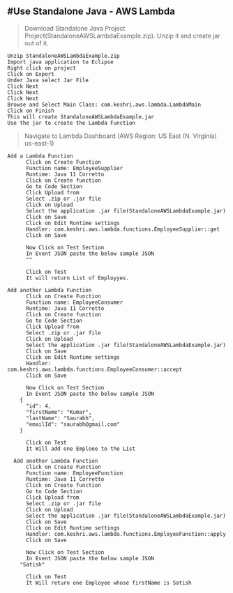 
#Use Standalone Java - AWS Lambda
-----------------------------------------------------------------------------------------------------------------------------------------------------------------------
 
> Download Standalone Java Project Project(StandaloneAWSLambdaExample.zip). Unzip it and create jar out of it.
	
	Unzip StandaloneAWSLambdaExample.zip
	Import java application to Eclipse
	Right click on project
	Click on Export 
	Under Java select Jar File
	Click Next
	Click Next
	Click Next
	Browse and Select Main Class: com.keshri.aws.lambda.LambdaMain
	Click on Finish
	This will create StandaloneAWSLambdaExample.jar
	Use the jar to create the Lambda Function
	
 
> Navigate to Lambda Dashboard (AWS Region: US East (N. Virginia) us-east-1)

	Add a Lambda Function
	      Click on Create Function
	      Function name: EmployeeSupplier
	      Runtime: Java 11 Corretto
	      Click on Create function
	      Go to Code Section
	      Click Upload from
	      Select .zip or .jar file
	      Click on Upload
	      Select the application .jar file(StandaloneAWSLambdaExample.jar)
	      Click on Save
	      Click on Edit Runtime settings
	      Handler: com.keshri.aws.lambda.functions.EmployeeSupplier::get
	      Click on Save

	      Now Click on Test Section
	      In Event JSON paste the below sample JSON
	      ""

	      Click on Test
	      It will return List of Employyes.
	      
	Add another Lambda Function
	      Click on Create Function
	      Function name: EmployeeConsumer
	      Runtime: Java 11 Corretto
	      Click on Create function
	      Go to Code Section
	      Click Upload from
	      Select .zip or .jar file
	      Click on Upload
	      Select the application .jar file(StandaloneAWSLambdaExample.jar)
	      Click on Save
	      Click on Edit Runtime settings
	      Handler: com.keshri.aws.lambda.functions.EmployeeConsumer::accept
	      Click on Save

	      Now Click on Test Section
	      In Event JSON paste the below sample JSON
		{
		  "id": 4,
		  "firstName": "Kumar",
		  "lastName": "Saurabh",
		  "emailId": "saurabh@gmail.com"
		}

	      Click on Test
	      It Will add one Emploee to the List
      
      Add another Lambda Function
	      Click on Create Function
	      Function name: EmployeeFunction
	      Runtime: Java 11 Corretto
	      Click on Create function
	      Go to Code Section
	      Click Upload from
	      Select .zip or .jar file
	      Click on Upload
	      Select the application .jar file(StandaloneAWSLambdaExample.jar)
	      Click on Save
	      Click on Edit Runtime settings
	      Handler: com.keshri.aws.lambda.functions.EmployeeFunction::apply
	      Click on Save

	      Now Click on Test Section
	      In Event JSON paste the below sample JSON
		"Satish"

	      Click on Test
	      It Will return one Employee whose firstName is Satish
